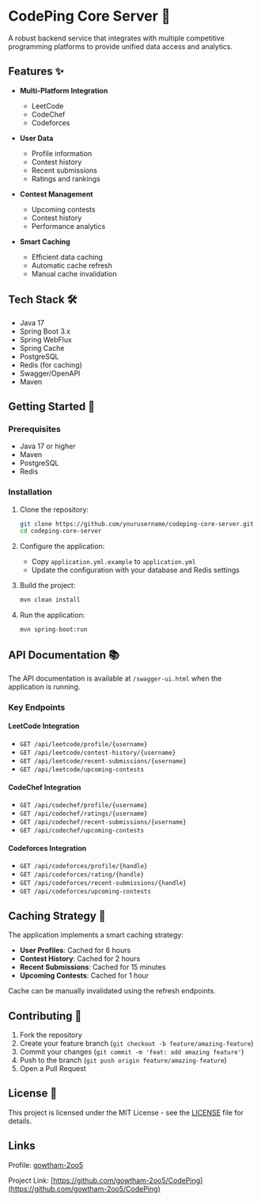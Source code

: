 # CodePing Core Server 🚀

A robust backend service that integrates with multiple competitive programming platforms to provide unified data access and analytics.

## Features ✨

- **Multi-Platform Integration**
  - LeetCode
  - CodeChef
  - Codeforces

- **User Data**
  - Profile information
  - Contest history
  - Recent submissions
  - Ratings and rankings

- **Contest Management**
  - Upcoming contests
  - Contest history
  - Performance analytics

- **Smart Caching**
  - Efficient data caching
  - Automatic cache refresh
  - Manual cache invalidation

## Tech Stack 🛠

- Java 17
- Spring Boot 3.x
- Spring WebFlux
- Spring Cache
- PostgreSQL
- Redis (for caching)
- Swagger/OpenAPI
- Maven

## Getting Started 🏁

### Prerequisites

- Java 17 or higher
- Maven
- PostgreSQL
- Redis

### Installation

1. Clone the repository:
   ```bash
   git clone https://github.com/yourusername/codeping-core-server.git
   cd codeping-core-server
   ```

2. Configure the application:
   - Copy `application.yml.example` to `application.yml`
   - Update the configuration with your database and Redis settings

3. Build the project:
   ```bash
   mvn clean install
   ```

4. Run the application:
   ```bash
   mvn spring-boot:run
   ```

## API Documentation 📚

The API documentation is available at `/swagger-ui.html` when the application is running.

### Key Endpoints

#### LeetCode Integration
- `GET /api/leetcode/profile/{username}`
- `GET /api/leetcode/contest-history/{username}`
- `GET /api/leetcode/recent-submissions/{username}`
- `GET /api/leetcode/upcoming-contests`

#### CodeChef Integration
- `GET /api/codechef/profile/{username}`
- `GET /api/codechef/ratings/{username}`
- `GET /api/codechef/recent-submissions/{username}`
- `GET /api/codechef/upcoming-contests`

#### Codeforces Integration
- `GET /api/codeforces/profile/{handle}`
- `GET /api/codeforces/rating/{handle}`
- `GET /api/codeforces/recent-submissions/{handle}`
- `GET /api/codeforces/upcoming-contests`

## Caching Strategy 🔄

The application implements a smart caching strategy:

- **User Profiles**: Cached for 6 hours
- **Contest History**: Cached for 2 hours
- **Recent Submissions**: Cached for 15 minutes
- **Upcoming Contests**: Cached for 1 hour

Cache can be manually invalidated using the refresh endpoints.

## Contributing 🤝

1. Fork the repository
2. Create your feature branch (`git checkout -b feature/amazing-feature`)
3. Commit your changes (`git commit -m 'feat: add amazing feature'`)
4. Push to the branch (`git push origin feature/amazing-feature`)
5. Open a Pull Request

## License 📄

This project is licensed under the MIT License - see the [LICENSE](LICENSE) file for details.

## Links

Profile: [gowtham-2oo5](https://github.com/gowtham-2oo5)

Project Link: [https://github.com/gowtham-2oo5/CodePing](https://github.com/gowtham-2oo5/CodePing) 